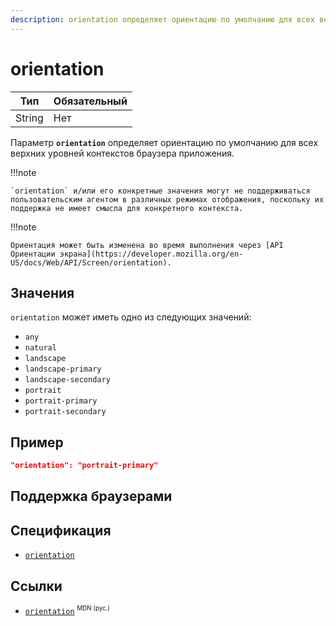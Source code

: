 ```yaml
---
description: orientation определяет ориентацию по умолчанию для всех верхних уровней контекстов браузера приложения
---
```


# orientation

| Тип    | Обязательный |
| ------ | ------------ |
| String | Нет          |

Параметр **`orientation`** определяет ориентацию по умолчанию для всех верхних уровней контекстов браузера приложения.

!!!note

    `orientation` и/или его конкретные значения могут не поддерживаться пользовательским агентом в различных режимах отображения, поскольку их поддержка не имеет смысла для конкретного контекста.

!!!note

    Ориентация может быть изменена во время выполнения через [API Ориентации экрана](https://developer.mozilla.org/en-US/docs/Web/API/Screen/orientation).

## Значения

`orientation` может иметь одно из следующих значений:

- `any`
- `natural`
- `landscape`
- `landscape-primary`
- `landscape-secondary`
- `portrait`
- `portrait-primary`
- `portrait-secondary`

## Пример

```json
"orientation": "portrait-primary"
```

## Поддержка браузерами

<p class="ciu_embed" data-feature="mdn-html__manifest__orientation" data-periods="future_1,current,past_1,past_2" data-accessible-colours="false"></p>

## Спецификация

- [`orientation`](https://w3c.github.io/manifest/#orientation-member)

## Ссылки

- [`orientation`](https://developer.mozilla.org/ru/docs/Web/Manifest/orientation) <sup><small>MDN (рус.)</small></sup>

